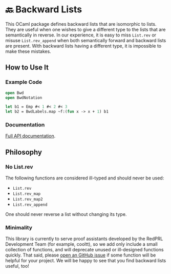 # 🔙 Backward Lists

This OCaml package defines backward lists that are isomorphic to lists. They are useful when one wishes to give a different type to the lists that are semantically in reverse. In our experience, it is easy to miss `List.rev` or misuse `List.rev_append` when both semantically forward and backward lists are present. With backward lists having a different type, it is impossible to make these mistakes.

## How to Use It

### Example Code

```ocaml
open Bwd
open BwdNotation

let b1 = Emp #< 1 #< 2 #< 3
let b2 = BwdLabels.map ~f:(fun x -> x + 1) b1
```

### Documentation

[Full API documentation](https://redprl.org/ocaml-bwd/bwd/).

## Philosophy

### No List.rev

The following functions are considered ill-typed and should never be used:

- `List.rev`
- `List.rev_map`
- `List.rev_map2`
- `List.rev_append`

One should never reverse a list without changing its type.

### Minimality

This library is currently to serve proof assistants developed by the RedPRL Development Team (for example, cooltt), so we add only include a small collection of functions, and will deprecate unused or ill-designed functions quickly. That said, please [open an GitHub issue](https://github.com/RedPRL/ocaml-bwd/issues/new/choose) if some function will be helpful for your project. We will be happy to see that you find backward lists useful, too!
